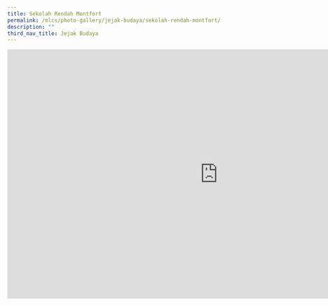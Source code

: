 ```yaml
---
title: Sekolah Rendah Montfort
permalink: /mlcs/photo-gallery/jejak-budaya/sekolah-rendah-montfort/
description: ""
third_nav_title: Jejak Budaya
---
```

<iframe allowfullscreen="true" height="569" width="960" frameborder="0" src="https://docs.google.com/presentation/d/e/2PACX-1vRJPTUQhGJ3kcA2gqGqC8RyGg610vtP0J3aXSn4uTLLeWE_kBhOQ_wCqAJf1Qt-UjEl9Oc5qw1zkegw/embed?start=true&amp;loop=true&amp;delayms=5000"></iframe>